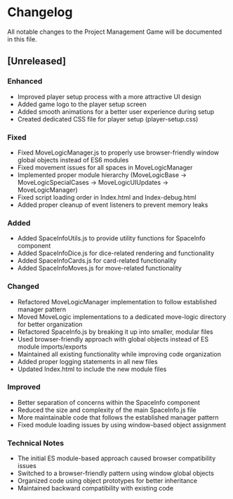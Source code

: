 # Changelog

All notable changes to the Project Management Game will be documented in this file.

## [Unreleased]

### Enhanced
- Improved player setup process with a more attractive UI design
- Added game logo to the player setup screen
- Added smooth animations for a better user experience during setup
- Created dedicated CSS file for player setup (player-setup.css)

### Fixed
- Fixed MoveLogicManager.js to properly use browser-friendly window global objects instead of ES6 modules
- Fixed movement issues for all spaces in MoveLogicManager
- Implemented proper module hierarchy (MoveLogicBase → MoveLogicSpecialCases → MoveLogicUIUpdates → MoveLogicManager)
- Fixed script loading order in Index.html and Index-debug.html
- Added proper cleanup of event listeners to prevent memory leaks

### Added
- Added SpaceInfoUtils.js to provide utility functions for SpaceInfo component
- Added SpaceInfoDice.js for dice-related rendering and functionality
- Added SpaceInfoCards.js for card-related functionality
- Added SpaceInfoMoves.js for move-related functionality

### Changed
- Refactored MoveLogicManager implementation to follow established manager pattern
- Moved MoveLogic implementations to a dedicated move-logic directory for better organization
- Refactored SpaceInfo.js by breaking it up into smaller, modular files
- Used browser-friendly approach with global objects instead of ES module imports/exports
- Maintained all existing functionality while improving code organization
- Added proper logging statements in all new files
- Updated Index.html to include the new module files

### Improved
- Better separation of concerns within the SpaceInfo component
- Reduced the size and complexity of the main SpaceInfo.js file
- More maintainable code that follows the established manager pattern
- Fixed module loading issues by using window-based object assignment

### Technical Notes
- The initial ES module-based approach caused browser compatibility issues
- Switched to a browser-friendly pattern using window global objects
- Organized code using object prototypes for better inheritance
- Maintained backward compatibility with existing code
